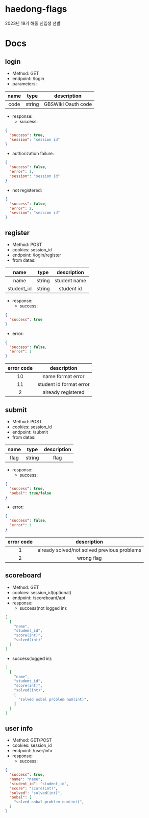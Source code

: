 # haedong-flags
2023년 19기 해동 신입생 선발

# Docs
## login
* Method: GET
* endpoint: /login
* parameters:

|name|type|description|
|:---:|:---:|:---:|
|code|string|GBSWiki Oauth code|
* response:
  * success:  
```json
{
  "success": true,
  "session": "session id"
}
```
  * authorization failure:  
```json
{
  "success": false,
  "error": 1,
  "session": "session id"
}
```
  * not registered:  
```json
{
  "success": false,
  "error": 2,
  "session": "session id"
}
```
## register
* Method: POST
* cookies: session_id
* endpoint: /login/register
* from datas:

| name |type| description  |
|:----:|:---:|:------------:|
| name |string| student name |
| student_id | string | student id |

* response:
  * success:  
```json
{
  "success": true
}
```
  * error:  
```json
{
  "success": false,
  "error": 1
}
```
| error code | description |
|:----------:|:-----------:|
| 10 | name format error |
| 11 | student id format error |
| 2 | already registered |

## submit
* Method: POST
* cookies: session_id
* endpoint: /submit
* from datas:

| name |type| description  |
|:----:|:---:|:------------:|
| flag |string| flag |

* response:
  * success:
```json
{
  "success": true,
  "oobal": true/false
}
```

  * error:  
```json
{
  "success": false,
  "error": 1
}
```
| error code |                 description                 |
|:----------:|:-------------------------------------------:|
| 1 | already solved/not solved previous problems |
| 2 | wrong flag |

## scoreboard
* Method: GET
* cookies: session_id(optional)
* endpoint: /scoreboard/api
* response:
  * success(not logged in):  
```json
[
  [
    "name",
    "student_id",
    "score(int)",
    "solved(int)"
  ]
]
```
  * success(logged in):  
```json
[
  [
    "name",
    "student_id",
    "score(int)",
    "solved(int)",
    [
      "solved oobal problem num(int)",
    ]
  ]
]
```

## user info
* Method: GET/POST
* cookies: session_id
* endpoint: /user/info
* response:
  * success:  
```json
{
  "success": true,
  "name": "name",
  "student_id": "student_id",
  "score": "score(int)",
  "solved": "solved(int)",
  "oobal": [
    "solved oobal problem num(int)",
  ]
}
```
